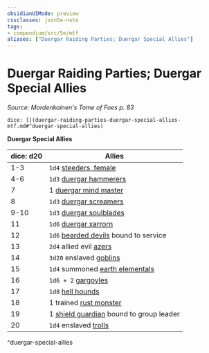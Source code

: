 ```yaml
---
obsidianUIMode: preview
cssclasses: json5e-note
tags:
- compendium/src/5e/mtf
aliases: ["Duergar Raiding Parties; Duergar Special Allies"]
---
```

# Duergar Raiding Parties; Duergar Special Allies
*Source: Mordenkainen's Tome of Foes p. 83* 

`dice: [](duergar-raiding-parties-duergar-special-allies-mtf.md#^duergar-special-allies)`

**Duergar Special Allies**

| dice: d20 | Allies |
|-----------|--------|
| 1-3 | `1d4` [steeders, female](compendium/bestiary/monstrosity/female-steeder-mpmm.md) |
| 4-6 | `1d3` [duergar hammerers](compendium/bestiary/construct/duergar-hammerer-mpmm.md) |
| 7 | 1 [duergar mind master](compendium/bestiary/humanoid/duergar-mind-master-mpmm.md) |
| 8 | `1d3` [duergar screamers](compendium/bestiary/construct/duergar-screamer-mpmm.md) |
| 9-10 | `1d3` [duergar soulblades](compendium/bestiary/humanoid/duergar-soulblade-mpmm.md) |
| 11 | `1d6` [duergar xarrorn](compendium/bestiary/humanoid/duergar-xarrorn-mpmm.md) |
| 12 | `1d6` [bearded devils](compendium/bestiary/fiend/bearded-devil.md) bound to service |
| 13 | `2d4` allied evil [azers](compendium/bestiary/elemental/azer.md) |
| 14 | `3d20` enslaved [goblins](compendium/bestiary/humanoid/goblin.md) |
| 15 | `1d4` summoned [earth elementals](compendium/bestiary/elemental/earth-elemental.md) |
| 16 | `1d6 + 2` [gargoyles](compendium/bestiary/elemental/gargoyle.md) |
| 17 | `1d8` [hell hounds](compendium/bestiary/fiend/hell-hound.md) |
| 18 | 1 trained [rust monster](compendium/bestiary/monstrosity/rust-monster.md) |
| 19 | 1 [shield guardian](compendium/bestiary/construct/shield-guardian.md) bound to group leader |
| 20 | `1d4` enslaved [trolls](compendium/bestiary/giant/troll.md) |
^duergar-special-allies